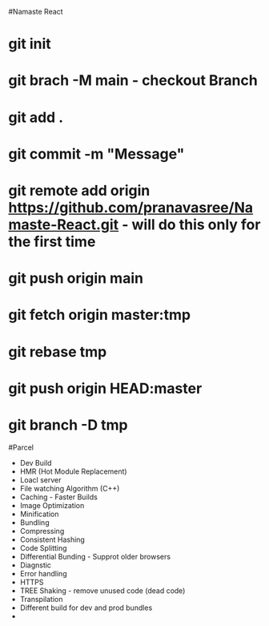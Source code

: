 #Namaste React

# git init

# git brach -M main - checkout Branch

# git add .

# git commit -m "Message"

# git remote add origin https://github.com/pranavasree/Namaste-React.git - will do this only for the first time

# git push origin main

# git fetch origin master:tmp

# git rebase tmp

# git push origin HEAD:master

# git branch -D tmp

#Parcel

- Dev Build
- HMR (Hot Module Replacement)
- Loacl server
- File watching Algorithm (C++)
- Caching - Faster Builds
- Image Optimization
- Minification
- Bundling
- Compressing
- Consistent Hashing
- Code Splitting
- Differential Bunding - Supprot older browsers
- Diagnstic
- Error handling
- HTTPS
- TREE Shaking - remove unused code (dead code)
- Transpilation
- Different build for dev and prod bundles
-
